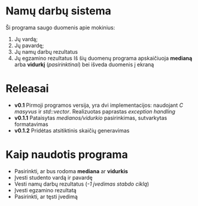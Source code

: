 # Namų darbų sistema
Ši programa saugo duomenis apie mokinius:
1. Jų vardą;
2. Jų pavardę;
3. Jų namų darbų rezultatus
4. Jų egzamino rezultatus
Iš šių duomenų programa apskaičiuoja **medianą** arba **vidurkį** (*pasirinktinai*) bei išveda duomenis į ekraną
# Releasai
- **v0.1** Pirmoji programos versija, yra dvi implementacijos: naudojant *C masyvus* ir *std::vector*. Realizuotas paprastas *exception handling*
- **v0.1.1** Pataisytas *medianos/vidurkio* pasirinkimas, sutvarkytas formatavimas
- **v0.1.2** Pridėtas atsitiktinis skaičių generavimas

# Kaip naudotis programa
- Pasirinkti, ar bus rodoma **mediana** ar **vidurkis**
- Įvesti studento vardą ir pavardę
- Vesti namų darbų rezultatus (*-1 įvedimas stabdo ciklą*)
- Įvesti egzamino rezultatą
- Pasirinkti, ar tęsti įvedimą
